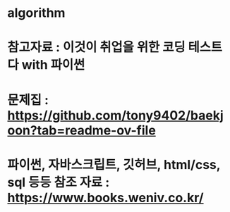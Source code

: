 # algorithm

# 참고자료 : 이것이 취업을 위한 코딩 테스트다 with 파이썬
# 문제집 : https://github.com/tony9402/baekjoon?tab=readme-ov-file
# 파이썬, 자바스크립트, 깃허브, html/css, sql 등등 참조 자료 : https://www.books.weniv.co.kr/